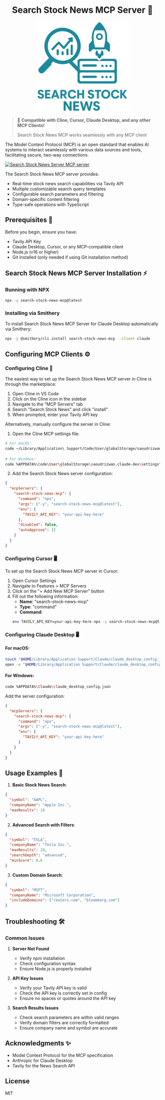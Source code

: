 <h1 align="center">Search Stock News MCP Server 🚀</h1>

<p align="center">
  <img src="logo.png" width="300" alt="VLD Logo">
</p>

> 🔌 **Compatible with Cline, Cursor, Claude Desktop, and any other MCP Clients!**
> 
> Search Stock News MCP works seamlessly with any MCP client

The Model Context Protocol (MCP) is an open standard that enables AI systems to interact seamlessly with various data sources and tools, facilitating secure, two-way connections.

<a href="https://glama.ai/mcp/servers/@Cognitive-Stack/search-stock-news-mcp">
  <img width="380" height="200" src="https://glama.ai/mcp/servers/@Cognitive-Stack/search-stock-news-mcp/badge" alt="Search Stock News Server MCP server" />
</a>

The Search Stock News MCP server provides:

* Real-time stock news search capabilities via Tavily API
* Multiple customizable search query templates
* Configurable search parameters and filtering
* Domain-specific content filtering
* Type-safe operations with TypeScript

## Prerequisites 🔧

Before you begin, ensure you have:

* Tavily API Key
* Claude Desktop, Cursor, or any MCP-compatible client
* Node.js (v16 or higher)
* Git installed (only needed if using Git installation method)

## Search Stock News MCP Server Installation ⚡

### Running with NPX

```bash
npx -y search-stock-news-mcp@latest
```

### Installing via Smithery

To install Search Stock News MCP Server for Claude Desktop automatically via Smithery:

```bash
npx -y @smithery/cli install search-stock-news-mcp --client claude
```

## Configuring MCP Clients ⚙️

### Configuring Cline 🤖

The easiest way to set up the Search Stock News MCP server in Cline is through the marketplace:

1. Open Cline in VS Code
2. Click on the Cline icon in the sidebar
3. Navigate to the "MCP Servers" tab
4. Search "Search Stock News" and click "install"
5. When prompted, enter your Tavily API key

Alternatively, manually configure the server in Cline:

1. Open the Cline MCP settings file:
```bash
# For macOS:
code ~/Library/Application\ Support/Code/User/globalStorage/saoudrizwan.claude-dev/settings/cline_mcp_settings.json

# For Windows:
code %APPDATA%\Code\User\globalStorage\saoudrizwan.claude-dev\settings\cline_mcp_settings.json
```

2. Add the Search Stock News server configuration:
```json
{
  "mcpServers": {
    "search-stock-news-mcp": {
      "command": "npx",
      "args": ["-y", "search-stock-news-mcp@latest"],
      "env": {
        "TAVILY_API_KEY": "your-api-key-here"
      },
      "disabled": false,
      "autoApprove": []
    }
  }
}
```

### Configuring Cursor 🖥️

To set up the Search Stock News MCP server in Cursor:

1. Open Cursor Settings
2. Navigate to Features > MCP Servers
3. Click on the "+ Add New MCP Server" button
4. Fill out the following information:
   * **Name**: "search-stock-news-mcp"
   * **Type**: "command"
   * **Command**:
   ```bash
   env TAVILY_API_KEY=your-api-key-here npx -y search-stock-news-mcp@latest
   ```

### Configuring Claude Desktop 🖥️

#### For macOS:
```bash
touch "$HOME/Library/Application Support/Claude/claude_desktop_config.json"
open -e "$HOME/Library/Application Support/Claude/claude_desktop_config.json"
```

#### For Windows:
```bash
code %APPDATA%\Claude\claude_desktop_config.json
```

Add the server configuration:
```json
{
  "mcpServers": {
    "search-stock-news-mcp": {
      "command": "npx",
      "args": ["-y", "search-stock-news-mcp@latest"],
      "env": {
        "TAVILY_API_KEY": "your-api-key-here"
      }
    }
  }
}
```

## Usage Examples 🎯

1. **Basic Stock News Search**:
```json
{
  "symbol": "AAPL",
  "companyName": "Apple Inc.",
  "maxResults": 10
}
```

2. **Advanced Search with Filters**:
```json
{
  "symbol": "TSLA",
  "companyName": "Tesla Inc.",
  "maxResults": 20,
  "searchDepth": "advanced",
  "minScore": 0.6
}
```

3. **Custom Domain Search**:
```json
{
  "symbol": "MSFT",
  "companyName": "Microsoft Corporation",
  "includeDomains": ["reuters.com", "bloomberg.com"]
}
```

## Troubleshooting 🛠️

### Common Issues

1. **Server Not Found**
   * Verify npm installation
   * Check configuration syntax
   * Ensure Node.js is properly installed

2. **API Key Issues**
   * Verify your Tavily API key is valid
   * Check the API key is correctly set in config
   * Ensure no spaces or quotes around the API key

3. **Search Results Issues**
   * Check search parameters are within valid ranges
   * Verify domain filters are correctly formatted
   * Ensure company name and symbol are accurate

## Acknowledgments ✨

* Model Context Protocol for the MCP specification
* Anthropic for Claude Desktop
* Tavily for the News Search API

## License

MIT
